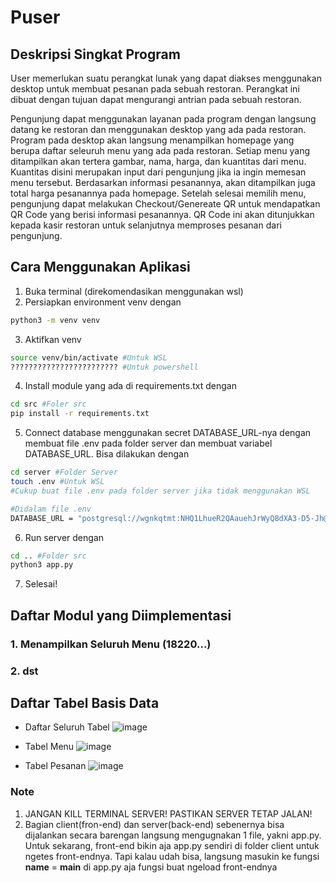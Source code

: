 # Puser

## Deskripsi Singkat Program
User memerlukan suatu perangkat lunak yang dapat diakses menggunakan desktop untuk membuat pesanan pada sebuah restoran. Perangkat ini dibuat dengan tujuan dapat mengurangi antrian pada sebuah restoran.

Pengunjung dapat menggunakan layanan pada program dengan langsung datang ke restoran dan menggunakan desktop yang ada pada restoran. Program pada desktop akan langsung menampilkan homepage yang berupa daftar seleuruh menu yang ada pada restoran. Setiap menu yang ditampilkan akan tertera gambar, nama, harga, dan kuantitas dari menu. Kuantitas disini merupakan input dari pengunjung jika ia ingin memesan menu tersebut. Berdasarkan informasi pesanannya, akan ditampilkan juga total harga pesanannya pada homepage. Setelah selesai memilih menu, pengunjung dapat melakukan Checkout/Genereate QR untuk mendapatkan QR Code yang berisi informasi pesanannya. QR Code ini akan ditunjukkan kepada kasir restoran untuk selanjutnya memproses pesanan dari pengunjung.

## Cara Menggunakan Aplikasi

1. Buka terminal (direkomendasikan menggunakan wsl)
3. Persiapkan environment venv dengan
```sh
python3 -m venv venv
```
3. Aktifkan venv
```sh
source venv/bin/activate #Untuk WSL
???????????????????????? #Untuk powershell
```
4. Install module yang ada di requirements.txt dengan
```sh
cd src #Foler src
pip install -r requirements.txt
```
5. Connect database menggunakan secret DATABASE_URL-nya dengan membuat file .env pada folder server dan membuat variabel DATABASE_URL. Bisa dilakukan dengan
```sh
cd server #Folder Server
touch .env #Untuk WSL
#Cukup buat file .env pada folder server jika tidak menggunakan WSL

#Didalam file .env
DATABASE_URL = "postgresql://wgnkqtmt:NHQ1LhueR2QAauehJrWyQ8dXA3-D5-Jh@tiny.db.elephantsql.com/wgnkqtmt"
```
6. Run server dengan
```sh
cd .. #Folder src
python3 app.py
```
7. Selesai!

## Daftar Modul yang Diimplementasi
### 1. Menampilkan Seluruh Menu (18220...)
<foto screen>

### 2. dst

## Daftar Tabel Basis Data
- Daftar Seluruh Tabel
![image](https://user-images.githubusercontent.com/93817324/203487834-0073055d-324d-42a7-a622-59a77fd58197.png)

- Tabel Menu
![image](https://user-images.githubusercontent.com/93817324/203488521-44cdec0d-31d8-40c9-8a22-d5d305e21d98.png)

- Tabel Pesanan
![image](https://user-images.githubusercontent.com/93817324/203488453-46550849-7a79-449b-88f0-67396029592a.png)


### Note
1. JANGAN KILL TERMINAL SERVER! PASTIKAN SERVER TETAP JALAN!
2. Bagian client(fron-end) dan server(back-end) sebenernya bisa dijalankan secara barengan langsung mengugnakan 1 file, yakni app.py. Untuk sekarang, front-end bikin aja app.py sendiri di folder client untuk ngetes front-endnya. Tapi kalau udah bisa, langsung masukin ke fungsi __name__ = __main__ di app.py aja fungsi buat ngeload front-endnya
